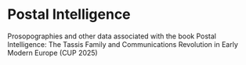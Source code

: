 # Postal Intelligence
Prosopographies and other data associated with the book Postal Intelligence: The Tassis Family and Communications Revolution in Early Modern Europe (CUP 2025)
